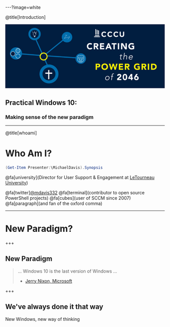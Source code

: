 ---?image=white

@title[Introduction]

![COT Logo](assets/cot-banner.jpg)

## Practical Windows 10:
### Making sense of the new paradigm

---

@title[whoami]

# Who Am I?

```powershell
(Get-Item Presenter:\MichaelDavis).Synopsis
```

@fa[university](Director for User Support & Engagement at [LeTourneau University](http://www.letu.edu/it))

@fa[twitter][@mdavis332](https://twitter.com/mdavis332) 
@fa[terminal](contributor to open source PowerShell projects)
@fa[cubes](user of SCCM since 2007)
@fa[paragraph](and fan of the oxford comma)

---

# New Paradigm?

+++

## New Paradigm

> ... Windows 10 is the last version of Windows ...
> - [Jerry Nixon, Microsoft](https://channel9.msdn.com/Events/Ignite/2015/BRK2352)

+++

## We've always done it that way

New Windows, new way of thinking